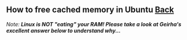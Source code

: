 ## How to free cached memory in Ubuntu [Back](./qa.md)

*Note: **Linux is NOT "eating" your RAM! Please take a look at Geirha's excellent answer below to understand why...***


